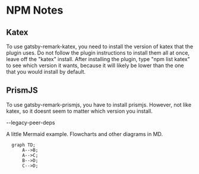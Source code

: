 # NPM Notes

## Katex

To use gatsby-remark-katex, you need to install the version of katex that the plugin uses.
Do not follow the plugin instructions to install them all at once, leave off the "katex" install.
After installing the plugin, type "npm list katex" to see which version it wants, because it will likely be lower than the one that you would install by default.

## PrismJS

To use gatsby-remark-prismjs, you have to install prismjs. However, not like katex, so it doesnt seem to matter which version you install.

--legacy-peer-deps

A little Mermaid example. Flowcharts and other diagrams in MD.

```mermaid
  graph TD;
      A-->B;
      A-->C;
      B-->D;
      C-->D;
```
